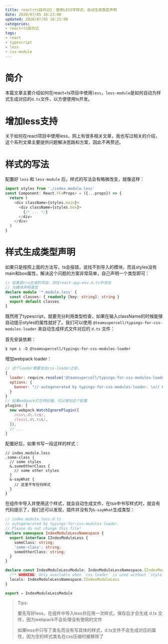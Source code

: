 ```yaml
---
title: react+ts踩坑记1：使用LESS写样式，自动生成类型声明
date: 2020/07/05 16:23:00
updated: 2020/07/05 16:23:00
categories: 
- react+ts踩坑记
tags: 
- react
- typescript
- less
- css-module
---
```


# 简介
本篇文章主要介绍如何在react+ts项目中使用`less`，`less-module`是如何自动为样式生成对应的`d.ts`文件，以方便使用ts开发。

# 增加less支持
关于如何在react项目中使用less，网上有很多相关文章，我也写过相关的介绍，这个系列文章主要提供问题解决思路和方案，因此不再赘述。

# 样式的写法
配置好 `less` 和 `less-module` 后，样式的写法会有略微改变，就像这样：
```typescript
import styles from './index.module.less'
const Component: React.FC<Props> = ({...props}) => {
  return (
    <div className={styles.main}>
      <div className={styles.box}>
        {/* ... */}
      </div>
    </div>
  )
}
```

# 样式生成类型声明
如果只是按照上面的方法写，ts会报错，说找不到导入的模块，而且styles没有main和box属性，解决这个问题的方案非常简单，自己声明一个类型即可：
```typescript
// 如果是cra生成的项目，则在react-app-env.d.ts中添加
// 为模块声明类型
declare module '*.module.less' {
  const classes: { readonly [key: string]: string }
  export default classes
}
```

既然用了typescript，就要充分利用类型检查，如果在输入className的时候能够自动提示styles的属性就好了。我们可以使用 `@teamsupercell/typings-for-css-modules-loader` 来自动生成样式文件对应的 `d.ts` 文件：

首先安装依赖：

```shell
$ npm i -D @teamsupercell/typings-for-css-modules-loader
```

增加webpack loader：
```javascript
// 这个loader需要加在css-loader之前，
{
  loader: require.resolve('@teamsupercell/typings-for-css-modules-loader'),
  options: {
    banner: "// autogenerated by typings-for-css-modules-loader. \n// Please do not change this file!"
  }
}
// 如果webpack打包特别慢，可以增加这个配置
plugins: [
  new webpack.WatchIgnorePlugin([
    /css\.d\.ts$/,
    /less\.d\.ts$/,
  ]),
  // ...
]
```

配置好后，如果书写一段这样的样式：
```less
// index.module.less
.some-class {
  // some styles
  &.someOtherClass {
    // some other styles 
  }
  &-sayWhat {
    // 这里不写任何样式
  }
}
```
在组件中导入并使用这个样式，就会自动生成文件，在tsx中书写样式时，就会有代码提示了，我们还可以发现，插件并没有为`&-sayWhat`生成类型：
```typescript
// index.module.less.d.ts
// autogenerated by typings-for-css-modules-loader.
// Please do not change this file!
declare namespace IndexModuleLessNamespace {
  export interface IIndexModuleLess {
    someClass: string;
    'some-class': string;
    someOtherClass: string;
  }
}

declare const IndexModuleLessModule: IndexModuleLessNamespace.IIndexModuleLess & {
  /** WARNING: Only available when `css-loader` is used without `style-loader` or `mini-css-extract-plugin` */
  locals: IndexModuleLessNamespace.IIndexModuleLess
}

export = IndexModuleLessModule
```

> Tips:
> 
> 要先写好less，在组件中导入less并应用一次样式，保存后才会生成 d.ts 文件，因为webpack不会处理没有使用的文件
> 
> 如果less中只写了类名而没有写具体的样式，d.ts文件不会生成对应的属性，因为空的样式类名在css压缩时被移除了
